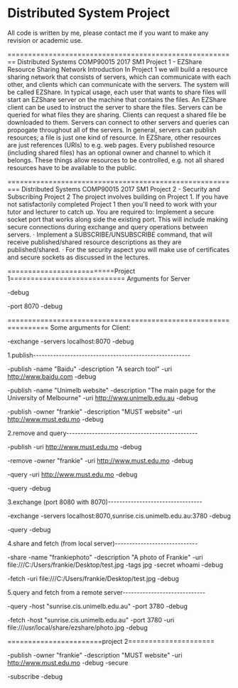 # Distributed System Project
All code is written by me, please contact me if you want to make any revision or academic use.

========================================================
Distributed Systems
COMP90015 2017 SM1
Project 1 - EZShare
Resource Sharing Network
Introduction
In Project 1 we will build a resource sharing network that consists of servers, which can communicate with
each other, and clients which can communicate with the servers. The system will be called EZShare.
In typical usage, each user that wants to share files will start an EZShare server on the machine that contains
the files. An EZShare client can be used to instruct the server to share the files.
Servers can be queried for what files they are sharing. Clients can request a shared file be downloaded to
them.
Servers can connect to other servers and queries can propogate throughout all of the servers.
In general, servers can publish resources; a file is just one kind of resource. In EZShare, other resources are
just references (URIs) to e.g. web pages.
Every published resource (including shared files) has an optional owner and channel to which it belongs.
These things allow resources to be controlled, e.g. not all shared resources have to be available to the public.

=========================================================
Distributed Systems
COMP90015 2017 SM1
Project 2 - Security and Subscribing
Project 2
The project involves building on Project 1. If you have not satisfactorily completed Project 1 then you'll need
to work with your tutor and lecturer to catch up.
You are required to:
Implement a secure socket port that works along side the existing port. This will include making
secure connections during exchange and query operations between servers.
·
Implement a SUBSCRIBE/UNSUBSCRIBE command, that will receive published/shared resource
descriptions as they are published/shared.
·
For the security aspect you will make use of certificates and secure sockets as discussed in the lectures.



==========================Project 1============================
Arguments for Server

-debug

-port 8070 -debug


================================================================
Some arguments for Client:

-exchange -servers localhost:8070 -debug

1.publish-------------------------------------------------------

-publish -name "Baidu" -description "A search tool" -uri http://www.baidu.com -debug

-publish -name "Unimelb website" -description "The main page for the University of Melbourne" -uri http://www.unimelb.edu.au -debug

-publish -owner "frankie" -description "MUST website" -uri http://www.must.edu.mo -debug

2.remove and query----------------------------------------------

-publish -uri http://www.must.edu.mo -debug

-remove -owner "frankie" -uri http://www.must.edu.mo -debug

-query -uri http://www.must.edu.mo -debug

-query -debug

3.exchange (port 8080 with 8070)---------------------------------

-exchange -servers localhost:8070,sunrise.cis.unimelb.edu.au:3780 -debug

-query -debug

4.share and fetch (from local server)-----------------------------

-share -name "frankiephoto" -description "A photo of Frankie" -uri file:///C:/Users/frankie/Desktop/test.jpg -tags jpg -secret whoami -debug

-fetch -uri file:///C:/Users/frankie/Desktop/test.jpg -debug

5.query and fetch from a remote server-----------------------------

-query -host "sunrise.cis.unimelb.edu.au" -port 3780 -debug

-fetch -host "sunrise.cis.unimelb.edu.au" -port 3780 -uri file:///usr/local/share/ezshare/photo.jpg -debug




=======================project 2=====================


-publish -owner "frankie" -description "MUST website" -uri http://www.must.edu.mo -debug -secure

-subscribe -debug
